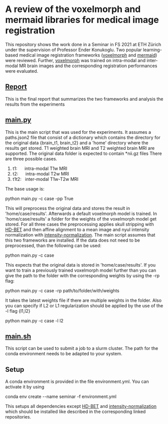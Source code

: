 # A review of the voxelmorph and mermaid libraries for medical image registration

This repository shows the work done in a Seminar in FS 2021 at ETH Zürich under the supervision of Professor Ender Konukoglu.
Two popular learning-based medical image registration frameworks ([voxelmorph](https://github.com/voxelmorph/voxelmorph)
and [mermaid](https://github.com/uncbiag/registration)) were reviewed. Further, [voxelmorph](https://github.com/voxelmorph/voxelmorph)
was trained on intra-modal and inter-modal MR brain images and the corresponding registration performances were evaluated.

## [Report](report.pdf)

This is the final report that summarizes the two frameworks and analysis the results from the experiments

## [main.py](main.py)

This is the main script that was used for the experiments. It assumes a paths.json2 file that consist of a dictionary
which contains the directory for the original data {brain_t1, brain_t2} and a 'home' directory where the results get stored. 
T1 weighted brain MRI and T2 weighted brain MRI are supported. The original data folder is expected to contain *nii.gz files
There are three possible cases.

1. t1: &nbsp;&nbsp;&nbsp;&nbsp;  intra-modal T1w MRI
2. t2:  &nbsp;&nbsp;&nbsp;&nbsp; intra-modal T2w MRI
3. t1t2: &nbsp; inter-modal T1w-T2w MRI

The base usage is:

python main.py -c case -pp True

This will preprocess the original data and stores the result in 'home/case/results'. Afterwards a default voxelmorph model is
trained. In 'home/case/results' a folder for the weights of the voxelmorph model get stored. For all three cases the preprocessing applies
skull stripping with [HD-BET](https://github.com/MIC-DKFZ/HD-BET) and then affine alignment to a mean image and nyul intensity
normalization with [intensity-normalization](https://github.com/jcreinhold/intensity-normalization). The main script
assumes that this two frameworks are installed. If the data does not need to be preprocessed,
than the following can be used:

python main.py -c case 

This expects that the original data is stored in 'home/case/results'. If you want to train a previously trained
voxelmorph model further than you can give the path to the folder with the corresponding weights by using the -rp flag:

python main.py -c case -rp path/to/folder/with/weights

It takes the latest weights file if there are multiple weights in the folder. Also you can specify if L2 or L1 regularization
should be applied by the use of the -l flag {l1,l2}

python main.py -c case -l l2

## [main.sh](main.sh)

This script can be used to submit a job to a slurm cluster. The path for the conda environment needs to be adapted to 
your system.

## Setup

A conda environment is provided in the file environment.yml. You can activate it by using

conda env create --name seminar -f environment.yml
 
This setups all dependencies except [HD-BET](https://github.com/MIC-DKFZ/HD-BET) and 
[intensity-normalization](https://github.com/jcreinhold/intensity-normalization) which should be installed like 
described in the corresponding linked repositories.
